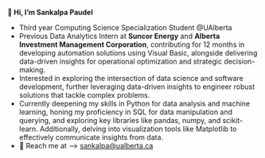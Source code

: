 **👋 Hi, I’m Sankalpa Paudel**
- Third year Computing Science Specialization Student @UAlberta
- Previous Data Analytics Intern at **Suncor Energy** and **Alberta Investment Management Corporation**, contributing for 12 months in developing automation solutions using Visual Basic, alongside delivering data-driven insights for operational optimization and strategic decision-making.
- Interested in exploring the intersection of data science and software development, further leveraging data-driven insights to engineer robust solutions that tackle complex problems. 
- Currently deepening my skills in Python for data analysis and machine learning, honing my proficiency in SQL for data manipulation and querying, and exploring key libraries like pandas, numpy, and scikit-learn. Additionally, delving into visualization tools like Matplotlib to effectively communicate insights from data.
- 🙌 Reach me at --> sankalpa@ualberta.ca
